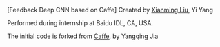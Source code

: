 [Feedback Deep CNN based on Caffe]
Created by [Xianming Liu](http://www.ifp.illinois.edu/~xliu102/), Yi Yang 

Performed during internship at Baidu IDL, CA, USA.

The initial code is forked from [Caffe](https://github.com/BVLC/caffe), by Yangqing Jia 
